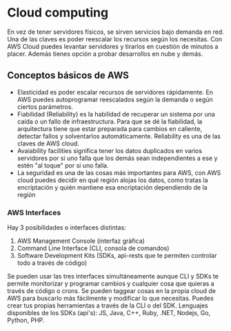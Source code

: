 # Cloud computing

En vez de tener servidores físicos, se sirven servicios bajo demanda en red.
Una de las claves es poder reescalar los recursos según los necesitas.
Con AWS Cloud puedes levantar servidores y tirarlos en cuestión de minutos a placer.
Además tienes opción a probar desarrollos en nube y demás.

## Conceptos básicos de AWS

- Elasticidad es poder escalar recursos de servidores rápidamente. En AWS puedes autoprogramar reescalados según la demanda o según ciertos parámetros.
- Fiabilidad (Reliability) es la habilidad de recuperar un sistema por una caída o un fallo de infraestructura. Para que se dé la fiabilidad, la arquitectura tiene que estar preparada para cambios en caliente, detectar fallos y solventarlos automáticamente. Reliability es una de las claves de AWS cloud.
- Avaiability facilities significa tener los datos duplicados en varios servidores por si uno falla que los demás sean independientes a ese y estén "al toque" por si uno falla.
- La seguridad es una de las cosas más importantes para AWS, con AWS cloud puedes decidir en qué región alojas los datos, como tratas la encriptación y quién mantiene esa encriptación dependiendo de la región

### AWS Interfaces
Hay 3 posibilidades o interfaces distintas:

1. AWS Management Console (interfaz gráfica)
2. Command Line Interface (CLI, consola de comandos) 
3. Software Development Kits (SDKs, api-rests que te permiten controlar todo a través de código)

Se pueden usar las tres interfaces simultáneamente aunque CLI y SDKs te permite monitorizar y programar cambios y cualquier cosa que quieras a través de código o crons.
Se pueden taggear cosas en la propia cloud de AWS para buscarlo más fácilmente y modificar lo que necesitas.
Puedes crear tus propias herramientas a través de la CLI o del SDK.
Lenguajes disponibles de los SDKs (api's): JS, Java, C++, Ruby, .NET, Nodejs, Go, Python, PHP.
